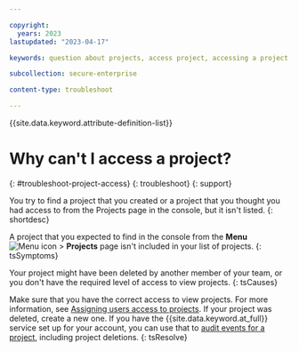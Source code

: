 ```yaml
---

copyright:
  years: 2023
lastupdated: "2023-04-17"

keywords: question about projects, access project, accessing a project, open project

subcollection: secure-enterprise

content-type: troubleshoot

---
```


{{site.data.keyword.attribute-definition-list}}

# Why can't I access a project?
{: #troubleshoot-project-access}
{: troubleshoot}
{: support}

You try to find a project that you created or a project that you thought you had access to from the Projects page in the console, but it isn't listed.
{: shortdesc}

A project that you expected to find in the console from the **Menu** ![Menu icon](../icons/icon_hamburger.svg "Menu") > **Projects** page isn't included in your list of projects.
{: tsSymptoms}

Your project might have been deleted by another member of your team, or you don't have the required level of access to view projects.
{: tsCauses}

Make sure that you have the correct access to view projects. For more information, see [Assigning users access to projects](/docs/secure-enterprise?topic=secure-enterprise-access-project). If your project was deleted, create a new one. If you have the {{site.data.keyword.at_full}} service set up for your account, you can use that to [audit events for a project](/docs/secure-enterprise?topic=secure-enterprise-at_events), including project deletions.
{: tsResolve}
